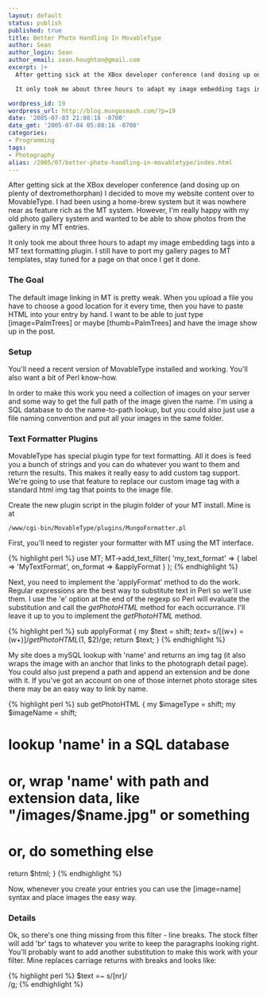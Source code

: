 ```yaml
---
layout: default
status: publish
published: true
title: Better Photo Handling In MovableType
author: Sean
author_login: Sean
author_email: sean.houghton@gmail.com
excerpt: |+
  After getting sick at the XBox developer conference (and dosing up on plenty of dextromethorphan) I decided to move my website content over to MovableType.  I had been using a home-brew system but it was nowhere near as feature rich as the MT system.  However, I'm really happy with my old photo gallery system and wanted to be able to show photos from the gallery in my MT entries.

  It only took me about three hours to adapt my image embedding tags into a MT text formatting plugin.  I still have to port my gallery pages to MT templates, stay tuned for a page on that once I get it done.

wordpress_id: 19
wordpress_url: http://blog.mungosmash.com/?p=19
date: '2005-07-03 21:08:16 -0700'
date_gmt: '2005-07-04 05:08:16 -0700'
categories:
- Programming
tags:
- Photography
alias: /2005/07/better-photo-handling-in-movabletype/index.html
---
```

After getting sick at the XBox developer conference (and dosing up on plenty of dextromethorphan) I decided to move my website content over to MovableType.  I had been using a home-brew system but it was nowhere near as feature rich as the MT system.  However, I'm really happy with my old photo gallery system and wanted to be able to show photos from the gallery in my MT entries.

It only took me about three hours to adapt my image embedding tags into a MT text formatting plugin.  I still have to port my gallery pages to MT templates, stay tuned for a page on that once I get it done.

### The Goal

The default image linking in MT is pretty weak.  When you upload a file you have to choose a good location for it every time, then you have to paste HTML into your entry by hand.  I want to be able to just type [image=PalmTrees] or maybe [thumb=PalmTrees] and have the image show up in the post.

### Setup

You'll need a recent version of MovableType installed and working.  You'll also want a bit of Perl know-how.

In order to make this work you need a collection of images on your server and some way to get the full path of the image given the name.  I'm using a SQL database to do the name-to-path lookup, but you could also just use a file naming convention and put all your images in the same folder.

### Text Formatter Plugins

MovableType has special plugin type for text formatting.  All it does is feed you a bunch of strings and you can do whatever you want to them and return the results.  This makes it really easy to add custom tag support.  We're going to use that feature to replace our custom image tag with a standard html img tag that points to the image file.

Create the new plugin script in the plugin folder of your MT install.  Mine is at

`/www/cgi-bin/MovableType/plugins/MungoFormatter.pl`

First, you'll need to register your formatter with MT using the MT interface.

{% highlight perl %}
use MT;
MT->add_text_filter(
'my_text_format' => {
label => 'MyTextFormat',
on_format => &applyFormat
}
);
{% endhighlight %}

Next, you need to implement the 'applyFormat' method to do the work.  Regular expressions are the best way to substitute text in Perl so we'll use them.  I use the 'e' option at the end of the regexp so Perl will evaluate the substitution and call the <i>getPhotoHTML</i> method for each occurrance.  I'll leave it up to you to implement the <i>getPhotoHTML</i> method.

{% highlight perl %}
sub applyFormat
{
my $text = shift;
$text =~ s/[(w+)=(w+)]/getPhotoHTML($1, $2)/ge;
return $text;
}
{% endhighlight %}

My site does a mySQL lookup with 'name' and returns an img tag (it also wraps the image with an anchor that links to the photograph detail page).  You could also just prepend a path and append an extension and be done with it.  If you've got an account on one of those internet photo storage sites there may be an easy way to link by name.

{% highlight perl %}
sub getPhotoHTML
{
my $imageType = shift;
my $imageName = shift;

# lookup 'name' in a SQL database
# or, wrap 'name' with path and extension data, like "/images/$name.jpg" or something
# or, do something else

return $html;
}
{% endhighlight %}

Now, whenever you create your entries you can use the [image=name] syntax and place images the easy way.

### Details

Ok, so there's one thing missing from this filter - line breaks.  The stock filter will add 'br' tags to whatever you write to keep the paragraphs looking right.  You'll probably want to add another substitution to make this work with your filter.  Mine replaces carriage returns with breaks and looks like:

{% highlight perl %}
$text =~ s/[nr]/<br/>/g;
{% endhighlight %}

